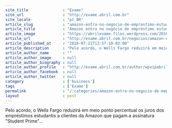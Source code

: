 ```yaml
---
site_title               : "Exame"
site_url                 : "http://exame.abril.com.br"
site_locale              : "pt_BR"
article_slug             : "amazon-entra-no-negocio-de-emprestimo-estudantil"
article_title            : "Amazon entra no negócio de empréstimo estudantil"
article_image            : "https://abrilexame.files.wordpress.com/2016/09/size_960_16_9_amazon-eua3.jpg?quality=70&strip=all&w=960"
article_url              : "http://exame.abril.com.br/negocios/amazon-entra-no-negocio-de-emprestimo-estudantil/"
article_published_at     : "2016-07-21T12:57:10-03:00"
article_description      : "Pelo acordo, o Wells Fargo reduzirá em meio ponto percentual os juros dos empréstimos estudantis a clientes da Amazon que pagam a assinatura 'Student Prime'..."
article_author_name      : ""
article_author_image     : null
article_author_biography : null
article_author_profile   : "http://exame.abril.com.br/author/wpvipabril/"
article_author_facebook  : null
article_author_twitter   : null
category                 : ['business']
tags                     : ['Exame']
permalink                : "/:categories/amazon-entra-no-negocio-de-emprestimo-estudantil/"
layout                   : post
---
```


Pelo acordo, o Wells Fargo reduzirá em meio ponto percentual os juros dos empréstimos estudantis a clientes da Amazon que pagam a assinatura "Student Prime"...
